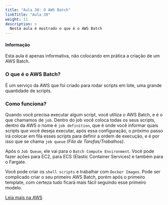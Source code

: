 ```yaml
---
title: "Aula 38: O AWS Batch"
linkTitle: "Aula 38"
weight: 11
description: >
  Nesta aula é mostrado o que é o AWS Batch
---
```


<div class="alert alert-info">
  <h4>Informação</h4>
  <p>Esta aula é apenas informativa, não colocando em prática a criação de um AWS Batch.</p>
</div>

### **O que é o AWS Batch?**

É um serviço da AWS que foi criado para rodar scripts em lote, uma grande quantidade de scripts.

### **Como funciona?**

Quando você precisa executar algum script, você utiliza o AWS Batch, e é o que chamamos de `job`. Dentro do job você coloca todas os seus scripts, dentro da AWS o nome é `job definition`, que é onde você informar quais scripts que você deseja executar, após essa configuração, o próximo passo irá colocar em fila esses scripts para definir a ordem de execução, e é por isso que se chama `job queue` *(Fila de Tarefas/Trabalhos)*.

Após o `Job Queue`, ele vai para o `Batch Compute Environment`. Você pode fazer ações para EC2, para ECS (Elastic Container Services) e também para o Fargate.

Você pode criar os `shell scripts` e trabalhar com `Docker Images`. Pode ser complicado criar o seu primeiro AWS Batch, porém após o primeiro template, com certeza tudo ficará mais fácil seguindo esse primeiro modelo.

<a target="_blank" href="https://aws.amazon.com/pt/batch/" class="btn btn-secondary">Leia mais na AWS</a>